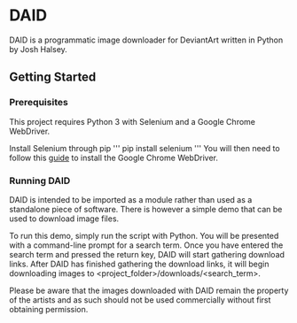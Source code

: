 # DAID

DAID is a programmatic image downloader for DeviantArt written in Python by Josh Halsey.

## Getting Started

### Prerequisites

This project requires Python 3 with Selenium and a Google Chrome WebDriver.

Install Selenium through pip
'''
pip install selenium
'''
You will then need to follow this [guide](http://chromedriver.chromium.org/getting-started) to install the Google Chrome WebDriver.

### Running DAID

DAID is intended to be imported as a module rather than used as a standalone piece of software. There is however a simple demo that can be used to download image files.

To run this demo, simply run the script with Python. You will be presented with a command-line prompt for a search term.
Once you have entered the search term and pressed the return key, DAID will start gathering download links.
After DAID has finished gathering the download links, it will begin downloading images to <project_folder>/downloads/<search_term>.

Please be aware that the images downloaded with DAID remain the property of the artists and as such should not be used commercially without first obtaining permission.
